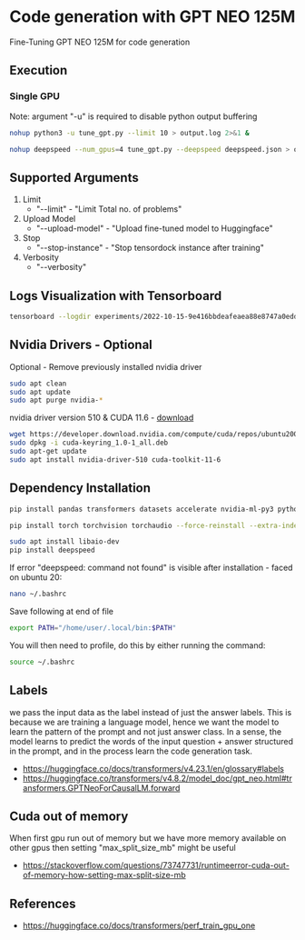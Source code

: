 # Code generation with GPT NEO 125M

Fine-Tuning GPT NEO 125M for code generation

## Execution

### Single GPU

Note: argument "-u" is required to disable python output buffering

```bash
nohup python3 -u tune_gpt.py --limit 10 > output.log 2>&1 &
```

```bash
nohup deepspeed --num_gpus=4 tune_gpt.py --deepspeed deepspeed.json > output.log 2>&1 &
```

## Supported Arguments

1. Limit
    - "--limit" - "Limit Total no. of problems"
2. Upload Model
    - "--upload-model" - "Upload fine-tuned model to Huggingface"
3. Stop
    - "--stop-instance" - "Stop tensordock instance after training"
4. Verbosity
    - "--verbosity"

## Logs Visualization with Tensorboard

```bash
tensorboard --logdir experiments/2022-10-15-9e416bbdeafeaea88e8747a0edd284f93d7551ea3cc387377269ceed52957730/logs
```

## Nvidia Drivers - Optional

Optional - Remove previously installed nvidia driver

```bash
sudo apt clean
sudo apt update
sudo apt purge nvidia-* 
```

nvidia driver version 510 & CUDA 11.6 - [download](https://developer.nvidia.com/cuda-downloads?target_os=Linux&target_arch=x86_64&Distribution=Ubuntu&target_version=20.04&target_type=deb_network)

```bash
wget https://developer.download.nvidia.com/compute/cuda/repos/ubuntu2004/x86_64/cuda-keyring_1.0-1_all.deb
sudo dpkg -i cuda-keyring_1.0-1_all.deb
sudo apt-get update
sudo apt install nvidia-driver-510 cuda-toolkit-11-6
```

## Dependency Installation

```bash
pip install pandas transformers datasets accelerate nvidia-ml-py3 python-dotenv requests
```

```bash
pip install torch torchvision torchaudio --force-reinstall --extra-index-url https://download.pytorch.org/whl/cu116
```

```bash
sudo apt install libaio-dev
pip install deepspeed
```

If error "deepspeed: command not found" is visible after installation - faced on ubuntu 20:

```bash
nano ~/.bashrc
```

Save following at end of file

```bash
export PATH="/home/user/.local/bin:$PATH"
```

You will then need to profile, do this by either running the command:

```bash
source ~/.bashrc
```

## Labels

we pass the input data as the label instead of just the answer labels. This is because we are training a language model, hence we want the model to learn the pattern of the prompt and not just answer class. In a sense, the model learns to predict the words of the input question + answer structured in the prompt, and in the process learn the code generation task.

- https://huggingface.co/docs/transformers/v4.23.1/en/glossary#labels
- https://huggingface.co/transformers/v4.8.2/model_doc/gpt_neo.html#transformers.GPTNeoForCausalLM.forward

## Cuda out of memory

When first gpu run out of memory but we have more memory available on other gpus then setting "max_split_size_mb" might be useful

- https://stackoverflow.com/questions/73747731/runtimeerror-cuda-out-of-memory-how-setting-max-split-size-mb

## References

- https://huggingface.co/docs/transformers/perf_train_gpu_one

